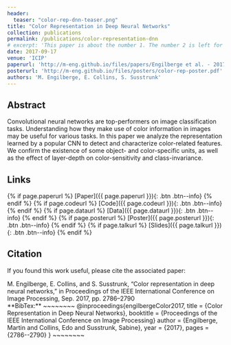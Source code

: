 ```yaml
---
header:
  teaser: "color-rep-dnn-teaser.png"
title: "Color Representation in Deep Neural Networks"
collection: publications
permalink: /publications/color-representation-dnn
# excerpt: 'This paper is about the number 1. The number 2 is left for future work.'
date: 2017-09-17
venue: 'ICIP'
paperurl: 'http://m-eng.github.io/files/papers/Engilberge et al. - 2017 - Color representation in deep neural networks.pdf'
posterurl: 'http://m-eng.github.io/files/posters/color-rep-poster.pdf'
authors: 'M. Engilberge, E. Collins, S. Susstrunk'
---
```

## Abstract

Convolutional neural networks are top-performers on image
classification tasks. Understanding how they make use of
color information in images may be useful for various tasks.
In this paper we analyze the representation learned by a popular CNN to detect and characterize color-related features.
We confirm the existence of some object- and color-specific
units, as well as the effect of layer-depth on color-sensitivity
and class-invariance.

## Links

{% if page.paperurl %} [Paper]({{ page.paperurl }}){: .btn .btn--info} {% endif %} {% if page.codeurl %} [Code]({{ page.codeurl }}){: .btn .btn--info} {% endif %} {% if page.dataurl %} [Data]({{ page.dataurl }}){: .btn .btn--info} {% endif %} {% if page.posterurl %} [Poster]({{ page.posterurl }}){: .btn .btn--info} {% endif %} {% if page.talkurl %} [Slides]({{ page.talkurl }}){: .btn .btn--info} {% endif %}

## Citation

If you found this work useful, please cite the associated paper:

<div class="notice--info">
M. Engilberge, E. Collins, and S. Susstrunk, “Color representation in deep neural networks,” in Proceedings of the IEEE International Conference on Image Processing, Sep. 2017, pp. 2786–2790
</div>

<div class="notice--info" markdown="1">
**BibTex:**
~~~~~~~~
@inproceedings{engilbergeColor2017,
  title = {Color Representation in Deep Neural Networks},
  booktitle = {Proceedings of the IEEE International Conference on Image Processing}
  author = {Engilberge, Martin and Collins, Edo and Susstrunk, Sabine},
  year = {2017},
  pages = {2786--2790}
}
~~~~~~~~
</div>
